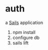 # auth

a [Sails](http://sailsjs.org) application

 1) npm install
 2) configure db
 3) sails lift

